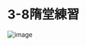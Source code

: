 # 3-8隋堂練習
![image](https://github.com/user-attachments/assets/1873e629-952e-43cd-b69c-b1105b732b0d)
